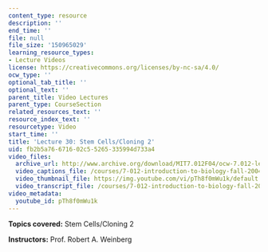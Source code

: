 ```yaml
---
content_type: resource
description: ''
end_time: ''
file: null
file_size: '150965029'
learning_resource_types:
- Lecture Videos
license: https://creativecommons.org/licenses/by-nc-sa/4.0/
ocw_type: ''
optional_tab_title: ''
optional_text: ''
parent_title: Video Lectures
parent_type: CourseSection
related_resources_text: ''
resource_index_text: ''
resourcetype: Video
start_time: ''
title: 'Lecture 30: Stem Cells/Cloning 2'
uid: fb2b5a76-6716-02c5-5265-335994d733a4
video_files:
  archive_url: http://www.archive.org/download/MIT7.012F04/ocw-7.012-lec30-24nov2004-220k.mp4
  video_captions_file: /courses/7-012-introduction-to-biology-fall-2004/8ff72080774953189bd815e27851b599_pTh8f0mWu1k.vtt
  video_thumbnail_file: https://img.youtube.com/vi/pTh8f0mWu1k/default.jpg
  video_transcript_file: /courses/7-012-introduction-to-biology-fall-2004/2a9dfda09c09b30214d53323db15eba1_pTh8f0mWu1k.pdf
video_metadata:
  youtube_id: pTh8f0mWu1k
---
```


**Topics covered:** Stem Cells/Cloning 2

**Instructors:** Prof. Robert A. Weinberg

